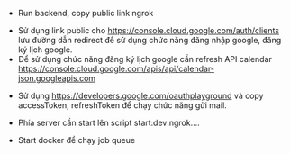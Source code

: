 - Run backend, copy public link ngrok

* Sử dụng link public cho https://console.cloud.google.com/auth/clients lưu đường dẫn redirect để sử dụng chức năng đăng nhập google, đăng ký lịch google.
* Để sử dụng chức năng đăng ký lịch google cần refresh API calendar https://console.cloud.google.com/apis/api/calendar-json.googleapis.com

- Sử dụng https://developers.google.com/oauthplayground và copy accessToken, refreshToken để chạy chức năng gửi mail.

- Phía server cần start lên script start:dev:ngrok....
- Start docker để chạy job queue
